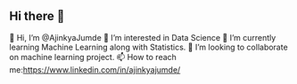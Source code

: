 ## Hi there 👋
👋 Hi, I’m @AjinkyaJumde
👀 I’m interested in Data Science
🌱 I’m currently learning Machine Learning along with Statistics.
💞️ I’m looking to collaborate on machine learning project.
📫 How to reach me:https://www.linkedin.com/in/ajinkyajumde/

<!--
**ajinkyajumde/ajinkyajumde** is a ✨ _special_ ✨ repository because its `README.md` (this file) appears on your GitHub profile.

Here are some ideas to get you started:
👋 Hi, I’m @AjinkyaJumde
👀 I’m interested in Data Science
🌱 I’m currently learning Machine Learning along with Statistics.
💞️ I’m looking to collaborate on machine learning project.
📫 How to reach me:https://www.linkedin.com/in/ajinkyajumde/

